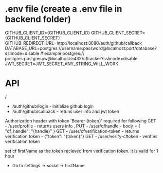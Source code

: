 # .env file (create a .env file in backend folder)

GITHUB_CLIENT_ID={GITHUB_CLIENT_ID}
GITHUB_CLIENT_SECRET={GITHUB_CLIENT_SECRET}
GITHUB_REDIRECT_URL=http://localhost:8080/auth/github/callback
DATABASE_URL=postgres://username:password@localhost:port/database?sslmode=disable # example postgres://
postgres:postgrespw@localhost:5432/cftracker?sslmode=disable
JWT_SECRET=JWT_SECRET_ANY_STRING_WILL_WORK

# API

/

- /auth/github/login - initialize github login
- /auth/github/callback - retuns user info and jwt token

Authorization header with token 'Bearer {token}' required for following
GET - /user/profile - returns users info ,
PUT - /user/cfhandle - body = { "cf_handle": "{handle}" }
GET - /user/cfverification-token - returns verification token - {"token": "{token}"}
GET - /user/verify-cftoken - verifies verification token

set cf firstName as the token recieved from verification token. It is valid for 1 hour

- Go to settings -> social -> firstName
